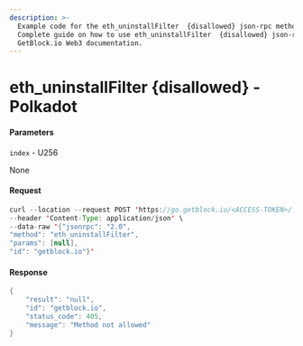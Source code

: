 ```yaml
---
description: >-
  Example code for the eth_uninstallFilter  {disallowed} json-rpc method.
  Сomplete guide on how to use eth_uninstallFilter  {disallowed} json-rpc in
  GetBlock.io Web3 documentation.
---
```


# eth\_uninstallFilter {disallowed} - Polkadot

#### Parameters

`index` - U256

None

#### Request

```java
curl --location --request POST 'https://go.getblock.io/<ACCESS-TOKEN>/' \
--header 'Content-Type: application/json' \ 
--data-raw '{"jsonrpc": "2.0",
"method": "eth_uninstallFilter",
"params": [null],
"id": "getblock.io"}'
```

#### Response

```java
{
    "result": "null",
    "id": "getblock.io",
    "status_code": 405,
    "message": "Method not allowed"
}
```
